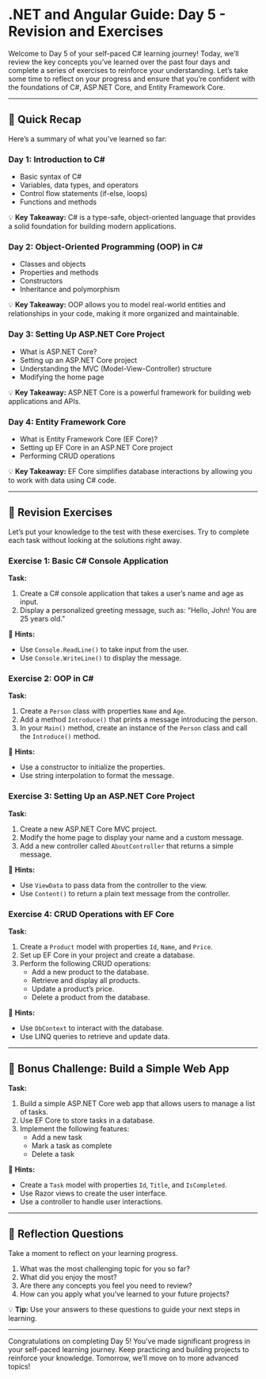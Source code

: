 # **.NET and Angular Guide: Day 5 - Revision and Exercises**

Welcome to Day 5 of your self-paced C# learning journey! Today, we’ll review the key concepts you’ve learned over the past four days and complete a series of exercises to reinforce your understanding. Let’s take some time to reflect on your progress and ensure that you’re confident with the foundations of C#, ASP.NET Core, and Entity Framework Core.

---

## **🧩 Quick Recap**
Here’s a summary of what you’ve learned so far:

### **Day 1: Introduction to C#**
- Basic syntax of C#
- Variables, data types, and operators
- Control flow statements (if-else, loops)
- Functions and methods

💡 **Key Takeaway:** C# is a type-safe, object-oriented language that provides a solid foundation for building modern applications.

### **Day 2: Object-Oriented Programming (OOP) in C#**
- Classes and objects
- Properties and methods
- Constructors
- Inheritance and polymorphism

💡 **Key Takeaway:** OOP allows you to model real-world entities and relationships in your code, making it more organized and maintainable.

### **Day 3: Setting Up ASP.NET Core Project**
- What is ASP.NET Core?
- Setting up an ASP.NET Core project
- Understanding the MVC (Model-View-Controller) structure
- Modifying the home page

💡 **Key Takeaway:** ASP.NET Core is a powerful framework for building web applications and APIs.

### **Day 4: Entity Framework Core**
- What is Entity Framework Core (EF Core)?
- Setting up EF Core in an ASP.NET Core project
- Performing CRUD operations

💡 **Key Takeaway:** EF Core simplifies database interactions by allowing you to work with data using C# code.

---

## **🧩 Revision Exercises**
Let’s put your knowledge to the test with these exercises. Try to complete each task without looking at the solutions right away.

### **Exercise 1: Basic C# Console Application**
**Task:**
1. Create a C# console application that takes a user’s name and age as input.
2. Display a personalized greeting message, such as: "Hello, John! You are 25 years old."

🔧 **Hints:**
- Use `Console.ReadLine()` to take input from the user.
- Use `Console.WriteLine()` to display the message.

### **Exercise 2: OOP in C#**
**Task:**
1. Create a `Person` class with properties `Name` and `Age`.
2. Add a method `Introduce()` that prints a message introducing the person.
3. In your `Main()` method, create an instance of the `Person` class and call the `Introduce()` method.

🔧 **Hints:**
- Use a constructor to initialize the properties.
- Use string interpolation to format the message.

### **Exercise 3: Setting Up an ASP.NET Core Project**
**Task:**
1. Create a new ASP.NET Core MVC project.
2. Modify the home page to display your name and a custom message.
3. Add a new controller called `AboutController` that returns a simple message.

🔧 **Hints:**
- Use `ViewData` to pass data from the controller to the view.
- Use `Content()` to return a plain text message from the controller.

### **Exercise 4: CRUD Operations with EF Core**
**Task:**
1. Create a `Product` model with properties `Id`, `Name`, and `Price`.
2. Set up EF Core in your project and create a database.
3. Perform the following CRUD operations:
   - Add a new product to the database.
   - Retrieve and display all products.
   - Update a product’s price.
   - Delete a product from the database.

🔧 **Hints:**
- Use `DbContext` to interact with the database.
- Use LINQ queries to retrieve and update data.

---

## **🧩 Bonus Challenge: Build a Simple Web App**
**Task:**
1. Build a simple ASP.NET Core web app that allows users to manage a list of tasks.
2. Use EF Core to store tasks in a database.
3. Implement the following features:
   - Add a new task
   - Mark a task as complete
   - Delete a task

🔧 **Hints:**
- Create a `Task` model with properties `Id`, `Title`, and `IsCompleted`.
- Use Razor views to create the user interface.
- Use a controller to handle user interactions.

---

## **🧩 Reflection Questions**
Take a moment to reflect on your learning progress.

1. What was the most challenging topic for you so far?
2. What did you enjoy the most?
3. Are there any concepts you feel you need to review?
4. How can you apply what you’ve learned to your future projects?

💡 **Tip:**
Use your answers to these questions to guide your next steps in learning.

---

Congratulations on completing Day 5! You’ve made significant progress in your self-paced learning journey. Keep practicing and building projects to reinforce your knowledge. Tomorrow, we’ll move on to more advanced topics!


